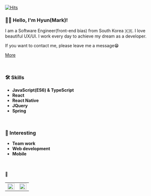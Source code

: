 [![Hits](https://hits.seeyoufarm.com/api/count/incr/badge.svg?url=https%3A%2F%2Fgithub.com%2Fhyun940630)](https://hits.seeyoufarm.com)
  

### 👋🏻 Hello, I'm Hyun(Mark)!

I am a Software Engineer(front-end bias) from South Korea 🇰🇷. I love beautiful UX/UI. I work every day to achieve my dream as a developer.

If you want to contact me, please leave me a message😁

[More](https://xtring-dev.tistory.com/)

<br />

### 🛠 Skills
 - **JavaScript(ES6) & TypeScript**
 - **React**
 - **React Native**
 - **JQuery**
 - **Spring**

<br />

### 🐋 Interesting
 - **Team work**
 - **Web development**
 - **Mobile**

<br />

#### 🚀

<table><tr><td valign="top" width="50%">

<img src="https://github-readme-stats.vercel.app/api?username=hyun940630&show_icons=true&count_private=true&hide_border=true&theme=algolia" align="left" style="width: 100%" />

</td><td valign="top" width="50%">

<img src="https://github-readme-stats.vercel.app/api/top-langs/?username=hyun940630&hide_border=true&layout=compact&theme=algolia" align="left" style="width: 100%" />

</td></tr></table> 
